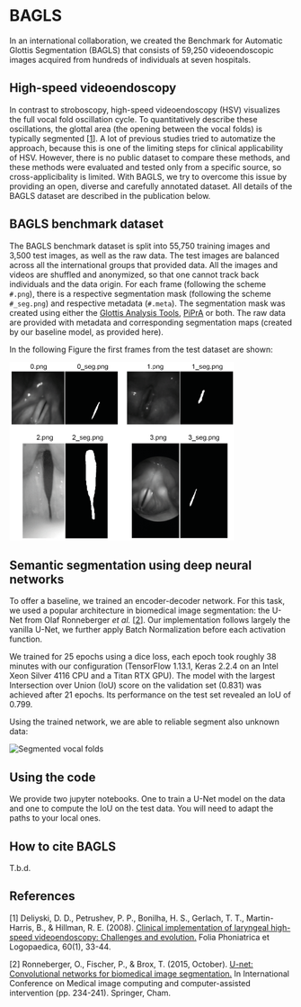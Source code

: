 # BAGLS

In an international collaboration, we created the Benchmark for Automatic Glottis Segmentation (BAGLS) that consists of 59,250 videoendoscopic images acquired from hundreds of individuals at seven hospitals.

## High-speed videoendoscopy

In contrast to stroboscopy, high-speed videoendoscopy (HSV) visualizes the full vocal fold oscillation cycle. To quantitatively describe these oscillations, the glottal area (the opening between the vocal folds) is typically segmented [[1](#citation1)]. A lot of previous studies tried to automatize the approach, because this is one of the limiting steps for clinical applicability of HSV. However, there is no public dataset to compare these methods, and these methods were evaluated and tested only from a specific source, so cross-applicibality is limited. With BAGLS, we try to overcome this issue by providing an open, diverse and carefully annotated dataset. All details of the BAGLS dataset are described in the publication below.

## BAGLS benchmark dataset

The BAGLS benchmark dataset is split into 55,750 training images and 3,500 test images, as well as the raw data. The test images are balanced across all the international groups that provided data. All the images and videos are shuffled and anonymized, so that one cannot track back individuals and the data origin. For each frame (following the scheme ```#.png```), there is a respective segmentation mask (following the scheme ```#_seg.png```) and respective metadata (```#.meta```). The segmentation mask was created using  either the [Glottis Analysis Tools](http://www.hno-klinik.uk-erlangen.de/phoniatrie/forschung/computational-medicine/gat-software/), [PiPrA](https://github.com/anki-xyz/pipra) or both. The raw data are provided with metadata and corresponding segmentation maps (created by our baseline model, as provided here).

In the following Figure the first frames from the test dataset are shown:

![Examples from the test dataset](Images/examples_test_dataset.png "Examples from the test dataset")

## Semantic segmentation using deep neural networks

To offer a baseline, we trained an encoder-decoder network. For this task, we used a popular architecture in biomedical image segmentation: the U-Net from Olaf Ronneberger _et al._ [[2](#citation2)].
Our implementation follows largely the vanilla U-Net, we further apply Batch Normalization before each activation function. 

We trained for 25 epochs using a dice loss, each epoch took roughly 38 minutes with our configuration (TensorFlow 1.13.1, Keras 2.2.4 on an Intel Xeon Silver 4116 CPU and a Titan RTX GPU). The model with the largest Intersection over Union (IoU) score on the validation set (0.831) was achieved after 21 epochs. Its performance on the test set revealed an IoU of 0.799. 

Using the trained network, we are able to reliable segment also unknown data:

![Segmented vocal folds](Images/vocal_folds_segmented.gif "Vocal folds segmented")

## Using the code

We provide two jupyter notebooks. One to train a U-Net model on the data and one to compute the IoU on the test data. You will need to adapt the paths to your local ones. 

## How to cite BAGLS

T.b.d.

## References

<a name="citation1">[1]</a> Deliyski, D. D., Petrushev, P. P., Bonilha, H. S., Gerlach, T. T., Martin-Harris, B., & Hillman, R. E. (2008). [Clinical implementation of laryngeal high-speed videoendoscopy: Challenges and evolution.](https://doi.org/10.1159/000111802) Folia Phoniatrica et Logopaedica, 60(1), 33-44.

<a name="citation2">[2]</a> Ronneberger, O., Fischer, P., & Brox, T. (2015, October). [U-net: Convolutional networks for biomedical image segmentation.](http://dx.doi.org/10.1007/978-3-319-24574-4_28) In International Conference on Medical image computing and computer-assisted intervention (pp. 234-241). Springer, Cham.


